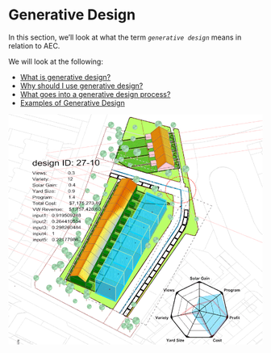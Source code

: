 # Generative Design

In this section, we’ll look at what the term _`generative design`_ means in relation to AEC.

We will look at the following:

* [What is generative design?](01-02-01_what-is-generative-design.md)
* [Why should I use generative design?](01-02-02_why-should-i-use-generative-design.md)
* [What goes into a generative design process?](01-02-03_what-goes-into-a-generative-design-process/)
* [Examples of Generative Design](01-02-04_examples-of-generative-design/)

![](../../.gitbook/assets/gendesign.gif)

